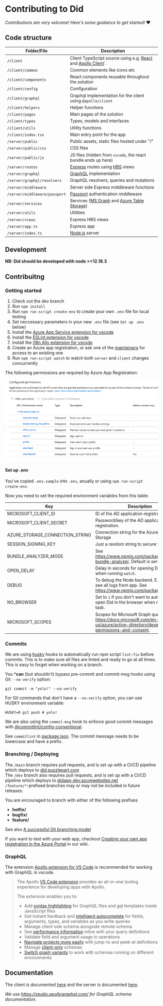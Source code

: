 # Contributing to Did


_Contributions are very velcome! Here's some guidance to get started!_ :heart:

## Code structure

| Folder/File                   | Description                                                  |
| ----------------------------- | ------------------------------------------------------------ |
| `/client`                     | Client TypeScript source using e.g. [React](https://reactjs.org/) and [Apollo Client](https://www.apollographql.com/docs/react/)`. |
| `/client/common`              | Common elements like icons etc                               |
| `/client/components`          | React components reusable throughout the solution            |
| `/client/config`              | Conifguration                                                |
| `/client/graphql`             | Graphql implementation for the client using `@apollo/client` |
| `/client/helpers`             | Helper functions                                             |
| `/client/pages`               | Main pages of the solution                                   |
| `/client/types`               | Types, models and interfaces                                 |
| `/client/utils`               | Utility functions                                            |
| `/client/index.tsx`           | Main entry point for the app                                 |
| `/server/public`              | Public assets, static files hosted under "/"                 |
| `/server/public/css`          | CSS files                                                    |
| `/server/public/js`           | JS files (hidden from `vscode`, the react bundle ends up here) |
| `/server/routes`              | [Express](https://expressjs.com/) routes using [HBS](https://handlebarsjs.com/) views |
| `/server/graphql`             | [GraphQL](https://github.com/graphql/graphql-js/) implementation |
| `/server/graphql/resolvers`   | GraphQL resolvers, queries and mutations                     |
| `/server/middleware`          | Server side Express middleware functions                     |
| `/server/middleware/passport` | [Passport](http://www.passportjs.org/) authentication middleware |
| `/server/services`            | Services ([MS Graph](https://developer.microsoft.com/en-us/graph) and [Azure Table Storage](https://azure.microsoft.com/en-us/services/storage/tables/)) |
| `/server/utils`               | Utilities                                                    |
| `/server/views`               | Express HBS views                                            |
| `/server/app.ts`              | Express app                                                  |
| `/server/index.ts`            | [Node.js](http://nodejs.org/) server                         |

## Development

**NB: Did should be developed with node >=12.18.3**



## Contribuitng

### Getting started

1. Check out the dev branch
2. Run `npm install`
3. Run `npm run-script create-env` to create your own `.env` file for local testing
4. Set neccessary parameters in your new `.env` file (see `Set up .env` below)
5. Install the [Azure App Service extension for vscode](https://marketplace.visualstudio.com/items?itemName=ms-azuretools.vscode-azureappservice)
6. Install the [ESLint extension for vscode](https://marketplace.visualstudio.com/items?itemName=dbaeumer.vscode-eslint)
7. Install the [i18n Ally extension for vscode](https://marketplace.visualstudio.com/items?itemName=Lokalise.i18n-ally)
8. Create an Azure app registration, or ask one of the [maintainers](#maintainers) for access to an existing one
9. Run `npm run-script watch` to watch both `server` and `client` changes concurrently  

The following permissions are required by Azure App Registration:

![azure-ad-app-registration-permissions](.assets/azure-ad-app-registration-permissions.png)


#### Set up .env ##

You've copied `.env.sample` into `.env`, anually or using `npm run-script create-env`.

Now you need to set the required environment variables from this table:

| Key                             | Description                                                  | Required |
| ------------------------------- | ------------------------------------------------------------ | -------- |
| MICROSOFT_CLIENT_ID                    | ID of the AD application registration.                       | **Yes**  |
| MICROSOFT_CLIENT_SECRET              | Password/key of the AD application registration.             | **Yes**  |
| AZURE_STORAGE_CONNECTION_STRING | Connection string for the Azure Table Storage                | **Yes**  |
| SESSION_SIGNING_KEY             | Just a random string to secure the sessions.                 | **Yes**  |
| BUNDLE_ANALYZER_MODE            | See https://www.npmjs.com/package/webpack-bundle-analyzer. Default is server. | No       |
| OPEN_DELAY                      | Delay in seconds for opening Did in browser when running `watch`. | No       |
| DEBUG                           | To debug the Node backend. E.g. `app*` to see all logs from app. See https://www.npmjs.com/package/debug. | No       |
| NO_BROWSER                      | Set to `1` if you don't want to automatically open Did in the browser when running `watch` task. | No       |
| MICROSOFT_SCOPES                    | Scopes for Microsoft Graph queries. See https://docs.microsoft.com/en-us/azure/active-directory/develop/v2-permissions-and-consent. | No       |

### Commits
We are using [husky](https://github.com/typicode/husky) hooks to automatically run npm script `lint:fix` before commits. This is to make sure all files are linted and ready to go at all times. This is easy to forget when working on a branch.

You ***can** (but shouldn't) bypass pre-commit and commit-msg hooks using Git `--no-verify` option:

```shell
git commit -m "yolo!" --no-verify
```

For Git commands that don't have a `--no-verify` option, you can use HUSKY environment variable:

```shell
HUSKY=0 git push # yolo!
```

We are also using the `commit-msg` hook to enforce good commit messages with [@commitlint/config-conventional](https://github.com/conventional-changelog/commitlint/tree/master/@commitlint/config-conventional).

See `commitlint` in [package.json](./package.json). The commit message needs to be lowercase and have a prefix.

### Branching / Deploying

The `/main` branch requires pull requests, and is set up with a CI/CD pipeline which deploys to [did.puzzlepart.com](https://did.puzzlepart.com)  
The `/dev` branch also requires pull requests, and is set up with a CI/CD pipeline which deploys to [didapp-dev.azurewebsites.net](https://didapp-dev.azurewebsites.net)  
`/feature/*`-prefixed branches may or may not be included in future releases.

You are encouraged to branch with either of the following prefixes  
*  **hotfix/**
*  **bugfix/**
*  **feature/**

See also [A successful Git branching model](https://nvie.com/posts/a-successful-git-branching-model/)


If you want to test with your web app, checkout [Creating your own app registration in the Azure Portal](https://github.com/Puzzlepart/did365/wiki/Creating-your-own-app-registration-in-the-Azure-Portal) in our wiki.


### GraphQL

The extension [Apollo extension for VS Code](https://www.apollographql.com/docs/devtools/editor-plugins/) is recommended for working with GraphQL in vscode.

> The Apollo [VS Code extension](https://marketplace.visualstudio.com/items?itemName=apollographql.vscode-apollo) provides an all-in-one tooling experience for developing apps with Apollo.
>
> The extension enables you to:
>
> - Add [syntax highlighting](https://www.apollographql.com/docs/devtools/editor-plugins/#syntax-highlighting) for GraphQL files and gql templates inside JavaScript files
> - Get instant feedback and [intelligent autocomplete](https://www.apollographql.com/docs/devtools/editor-plugins/#intelligent-autocomplete) for fields, arguments, types, and variables as you write queries
> - Manage client side schema alongside remote schema
> - See [performance information](https://www.apollographql.com/docs/devtools/editor-plugins/#performance-insights) inline with your query definitions
> - Validate field and argument usage in operations
> - [Navigate projects more easily](https://www.apollographql.com/docs/devtools/editor-plugins/#navigating-projects) with jump-to and peek-at definitions
> - Manage [client-only](https://www.apollographql.com/docs/devtools/editor-plugins/#client-only-schemas) schemas
> - [Switch graph variants](https://www.apollographql.com/docs/devtools/editor-plugins/#graph-variant-switching) to work with schemas running on different environments



## Documentation

The client is documented [here](./client/.docs/README.md) and the server is documented [here](./server/.docs/README.md).

_We use https://studio.apollographql.com/ for GraphQL schema documentation._
